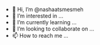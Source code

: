 - 👋 Hi, I’m @nashaatsmesmeh
- 👀 I’m interested in ...
- 🌱 I’m currently learning ...
- 💞️ I’m looking to collaborate on ...
- 📫 How to reach me ...

<!---
nashaatsmesmeh/nashaatsmesmeh is a ✨ special ✨ repository because its `README.md` (this file) appears on your GitHub profile.
You can click the Preview link to take a look at your changes.
--->
